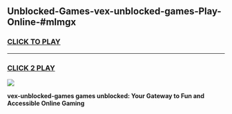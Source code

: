 
## Unblocked-Games-vex-unblocked-games-Play-Online-#mlmgx
<h3>
<a href="https://premium.freeplayer.one?title=vex-unblocked-games&ref=24F">CLICK TO PLAY</a></h3>
<hr>

<h3>
<a href="https://premium.freeplayer.one?title=vex-unblocked-games&ref=24F">CLICK 2 PLAY</a>
  
</h3>

<a href="https://premium.freeplayer.one?title=vex-unblocked-games&ref=24F/"><img src="https://clearcache.store/games.png"></a>


**vex-unblocked-games games unblocked: Your Gateway to Fun and Accessible Online Gaming**
